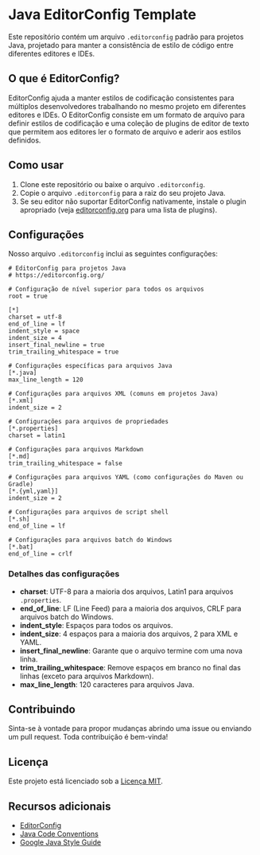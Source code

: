 # Java EditorConfig Template

Este repositório contém um arquivo `.editorconfig` padrão para projetos Java, projetado para manter a consistência de estilo de código entre diferentes editores e IDEs.

## O que é EditorConfig?

EditorConfig ajuda a manter estilos de codificação consistentes para múltiplos desenvolvedores trabalhando no mesmo projeto em diferentes editores e IDEs. O EditorConfig consiste em um formato de arquivo para definir estilos de codificação e uma coleção de plugins de editor de texto que permitem aos editores ler o formato de arquivo e aderir aos estilos definidos.

## Como usar

1. Clone este repositório ou baixe o arquivo `.editorconfig`.
2. Copie o arquivo `.editorconfig` para a raiz do seu projeto Java.
3. Se seu editor não suportar EditorConfig nativamente, instale o plugin apropriado (veja [editorconfig.org](https://editorconfig.org) para uma lista de plugins).

## Configurações

Nosso arquivo `.editorconfig` inclui as seguintes configurações:

```editorconfig
# EditorConfig para projetos Java
# https://editorconfig.org/

# Configuração de nível superior para todos os arquivos
root = true

[*]
charset = utf-8
end_of_line = lf
indent_style = space
indent_size = 4
insert_final_newline = true
trim_trailing_whitespace = true

# Configurações específicas para arquivos Java
[*.java]
max_line_length = 120

# Configurações para arquivos XML (comuns em projetos Java)
[*.xml]
indent_size = 2

# Configurações para arquivos de propriedades
[*.properties]
charset = latin1

# Configurações para arquivos Markdown
[*.md]
trim_trailing_whitespace = false

# Configurações para arquivos YAML (como configurações do Maven ou Gradle)
[*.{yml,yaml}]
indent_size = 2

# Configurações para arquivos de script shell
[*.sh]
end_of_line = lf

# Configurações para arquivos batch do Windows
[*.bat]
end_of_line = crlf
```

### Detalhes das configurações

- **charset**: UTF-8 para a maioria dos arquivos, Latin1 para arquivos `.properties`.
- **end_of_line**: LF (Line Feed) para a maioria dos arquivos, CRLF para arquivos batch do Windows.
- **indent_style**: Espaços para todos os arquivos.
- **indent_size**: 4 espaços para a maioria dos arquivos, 2 para XML e YAML.
- **insert_final_newline**: Garante que o arquivo termine com uma nova linha.
- **trim_trailing_whitespace**: Remove espaços em branco no final das linhas (exceto para arquivos Markdown).
- **max_line_length**: 120 caracteres para arquivos Java.

## Contribuindo

Sinta-se à vontade para propor mudanças abrindo uma issue ou enviando um pull request. Toda contribuição é bem-vinda!

## Licença

Este projeto está licenciado sob a [Licença MIT](LICENSE).

## Recursos adicionais

- [EditorConfig](https://editorconfig.org/)
- [Java Code Conventions](https://www.oracle.com/java/technologies/javase/codeconventions-contents.html)
- [Google Java Style Guide](https://google.github.io/styleguide/javaguide.html)
